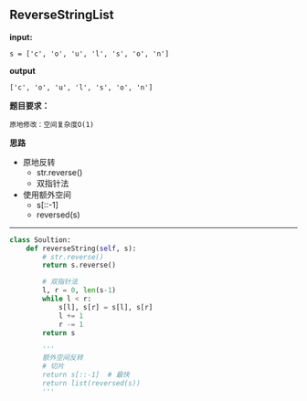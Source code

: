 ## ReverseStringList

**input:**
```
s = ['c', 'o', 'u', 'l', 's', 'o', 'n']
```
**output**
```
['c', 'o', 'u', 'l', 's', 'o', 'n']
```
**题目要求：**
```
原地修改：空间复杂度O(1)
```
**思路**
* 原地反转
    * str.reverse() 
    * 双指针法
* 使用额外空间
    * s[::-1]
    * reversed(s)
***
```python
class Soultion:
    def reverseString(self, s):
        # str.reverse()
        return s.reverse()

        # 双指针法
        l, r = 0, len(s-1)
        while l < r:
            s[l], s[r] = s[l], s[r]
            l += 1
            r -= 1
        return s

        '''
        额外空间反转
        # 切片
        return s[::-1]  # 最快
        return list(reversed(s))
        '''
```